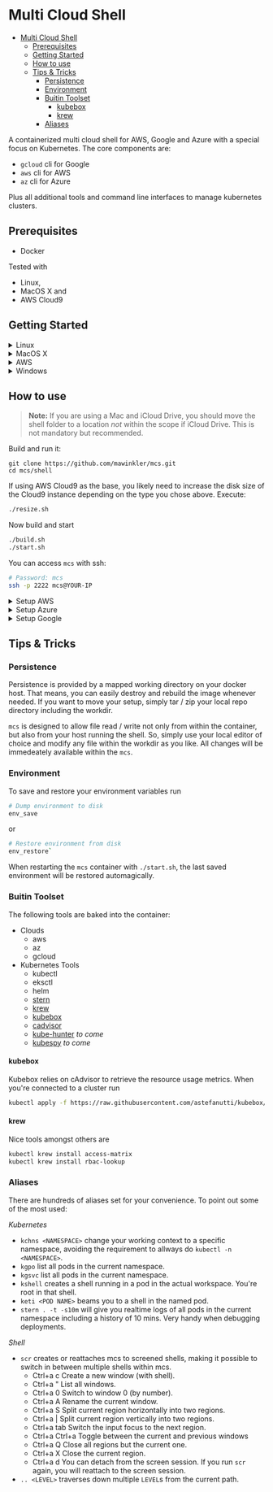 # Multi Cloud Shell

- [Multi Cloud Shell](#multi-cloud-shell)
  - [Prerequisites](#prerequisites)
  - [Getting Started](#getting-started)
  - [How to use](#how-to-use)
  - [Tips & Tricks](#tips--tricks)
    - [Persistence](#persistence)
    - [Environment](#environment)
    - [Buitin Toolset](#buitin-toolset)
      - [kubebox](#kubebox)
      - [krew](#krew)
    - [Aliases](#aliases)

A containerized multi cloud shell for AWS, Google and Azure with a special focus on Kubernetes. The core components are:

- `gcloud` cli for Google
- `aws` cli for AWS
- `az` cli for Azure

Plus all additional tools and command line interfaces to manage kubernetes clusters.

## Prerequisites

- Docker

Tested with

- Linux,
- MacOS X and
- AWS Cloud9

## Getting Started

<details>
<summary>Linux</summary>

Docker

```sh
curl -fsSL get.docker.com -o get-docker.sh && sudo sh get-docker.sh
sudo usermod -aG docker `whoami` && sudo service docker start
```

</summary>
</details>

<details>
<summary>MacOS X</summary>

Docker for Desktop

<https://download.docker.com/mac/stable/Docker.dmg>

</summary>
</details>

<details>
<summary>AWS</summary>

Cloud9 requires a VPC with a public subnet available. If you don't have that within the desired region you need to create it before creating the Cloud9 instance, otherwise continue with the Cloud9 configuration.

- Create a VPC
  - Name tag: cloud9-vpc
  - IPv4 CIDR block: 10.0.0.0/16
  - IPv6 CIDR block: No
  - Tenancy: Default
- Create a Subnet
  - Name tag: cloud9-subnet
  - VPC: cloud9-vpc
  - Availability Zone: No preference
  - IPv4 CIDR block: 10.0.1.0/24
- Create an Internet Gateway
  - Name tag: cloud9-igw
- Attach Internet Gateway to VPC
  - VPC: cloud9-vpc
- Modify Route Table --> Routes --> Edit routes --> Add route
  - Destination 0.0.0.0/0
  - Target: cloud9-igw

Cloud9 Configuration:

- Name: \<whatever-you-like\>
- Instance type: >= t3.medium
- Platform: Ubuntu Server 18.04-LTS

</summary>
</details>

<details>
<summary>Windows</summary>

NOT SUPPORTED, FULLSTOP.

</summary>
</details>

## How to use

> **Note:** If you are using a Mac and iCloud Drive, you should move the shell folder to a location *not* within the scope if iCloud Drive. This is not mandatory but recommended.

Build and run it:

```shell
git clone https://github.com/mawinkler/mcs.git
cd mcs/shell
```

If using AWS Cloud9 as the base, you likely need to increase the disk size of the Cloud9 instance depending on the type you chose above. Execute:

```sh
./resize.sh
```

Now build and start

```sh
./build.sh
./start.sh
```

You can access `mcs` with ssh:

```sh
# Password: mcs
ssh -p 2222 mcs@YOUR-IP
```

<details>
<summary>Setup AWS</summary>

Authenticate to AWS via

```sh
aws configure
```

```sh
AWS Access Key ID [****************....]: <KEY>
AWS Secret Access Key [****************....]: <SECRET>
Default region name [eu-central-1]: 
Default output format [None]: json
```

```sh
export AWS_ACCOUNT_ID=$(aws sts get-caller-identity --output text --query Account)
export AWS_REGION=$(cat ~/.aws/config | sed -n 's/^region\s=\s\(.*\)/\1/p')
```

</summary>
</details>

<details>
<summary>Setup Azure</summary>

Authenticate to Azure via

```sh
az login
```

and follow the process.

</summary>
</details>

<details>
<summary>Setup Google</summary>

Authenticate to GCP via

```sh
gcloud auth login
```

and follow the process.

</summary>
</details>

## Tips & Tricks

### Persistence

Persistence is provided by a mapped working directory on your docker host. That means, you can easily destroy and rebuild the image whenever needed. If you want to move your setup, simply tar / zip your local repo directory including the workdir.

`mcs` is designed to allow file read / write not only from within the container, but also from your host running the shell. So, simply use your local editor of choice and modify any file within the workdir as you like. All changes will be immedeately available within the `mcs`.

### Environment

To save and restore your environment variables run

```sh
# Dump environment to disk
env_save
```

or

```sh
# Restore environment from disk
env_restore`
```

When restarting the `mcs` container with `./start.sh`, the last saved environment will be restored automagically.

### Buitin Toolset

The following tools are baked into the container:

- Clouds
  - aws
  - az
  - gcloud
- Kubernetes Tools
  - kubectl
  - eksctl
  - helm
  - [stern](https://github.com/wercker/stern)
  - [krew](https://github.com/kubernetes-sigs/krew)
  - [kubebox](https://github.com/astefanutti/kubebox)
  - [cadvisor](https://github.com/astefanutti/kubebox#cadvisor)
  - [kube-hunter](https://github.com/aquasecurity/kube-hunter) *to come*
  - [kubespy](https://github.com/pulumi/kubespy) *to come*

#### kubebox

Kubebox relies on cAdvisor to retrieve the resource usage metrics. When you're connected to a cluster run

```sh
kubectl apply -f https://raw.githubusercontent.com/astefanutti/kubebox/master/cadvisor.yaml
```

#### krew

Nice tools amongst others are

```sh
kubectl krew install access-matrix
kubectl krew install rbac-lookup
```

### Aliases

There are hundreds of aliases set for your convenience. To point out some of the most used:

*Kubernetes*

- `kchns <NAMESPACE>` change your working context to a specific namespace, avoiding the requirement to allways do `kubectl -n <NAMESPACE>`.
- `kgpo` list all pods in the current namespace.
- `kgsvc` list all pods in the current namespace.
- `kshell` creates a shell running in a pod in the actual workspace. You're root in that shell.
- `keti <POD NAME>` beams you to a shell in the named pod.
- `stern . -t -s10m` will give you realtime logs of all pods in the current namespace including a history of 10 mins. Very handy when debugging deployments.

*Shell*

- `scr` creates or reattaches mcs to screened shells, making it possible to switch in between multiple shells within mcs.
  - Ctrl+a c Create a new window (with shell).
  - Ctrl+a " List all windows.
  - Ctrl+a 0 Switch to window 0 (by number).
  - Ctrl+a A Rename the current window.
  - Ctrl+a S Split current region horizontally into two regions.
  - Ctrl+a | Split current region vertically into two regions.
  - Ctrl+a tab Switch the input focus to the next region.
  - Ctrl+a Ctrl+a Toggle between the current and previous windows
  - Ctrl+a Q Close all regions but the current one.
  - Ctrl+a X Close the current region.
  - Ctrl+a d You can detach from the screen session. If you run `scr` again, you will reattach to the screen session.
- `.. <LEVEL>` traverses down multiple `LEVEL`s from the current path.
